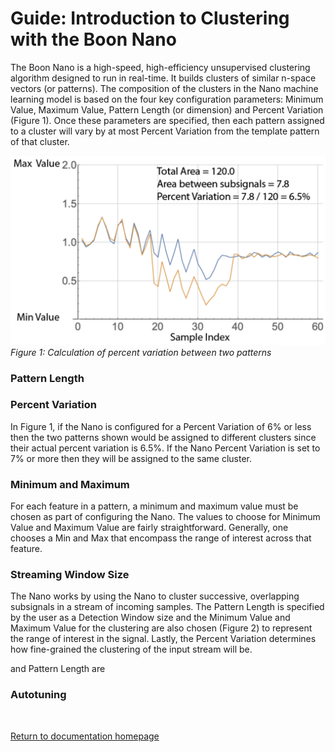 # Guide: Introduction to Clustering with the Boon Nano

The Boon Nano is a high-speed, high-efficiency unsupervised clustering algorithm designed to run in real-time. It builds clusters of similar n-space vectors (or patterns). The composition of the clusters in the Nano machine learning model is based on the four key configuration parameters: Minimum Value, Maximum Value, Pattern Length (or dimension) and Percent Variation (Figure 1). Once these parameters are specified, then each pattern assigned to a cluster will vary by at most Percent Variation from the template pattern of that cluster.

![Figure 1](../images/Figure1.png)   
*Figure 1: Calculation of percent variation between two patterns*

### Pattern Length

### Percent Variation
In Figure 1, if the Nano is configured for a Percent Variation of 6% or less then the two patterns shown would be assigned to different clusters since their actual percent variation is 6.5%. If the Nano Percent Variation is set to 7% or more then they will be assigned to the same cluster.

### Minimum and Maximum
For each feature in a pattern, a minimum and maximum value must be chosen as part of configuring the Nano. The values to choose for Minimum Value and Maximum Value are fairly straightforward. Generally, one chooses a Min and Max that encompass the range of interest across that feature.

### Streaming Window Size
The Nano works by using the Nano to cluster successive, overlapping subsignals in a stream of incoming samples. The Pattern Length is specified by the user as a Detection Window size and the Minimum Value and Maximum Value for the clustering are also chosen (Figure 2) to represent the range of interest in the signal. Lastly, the Percent Variation determines how fine-grained the clustering of the input stream will be.



 and Pattern Length are

### Autotuning


<br/>

[Return to documentation homepage](../UI-docs.md)
